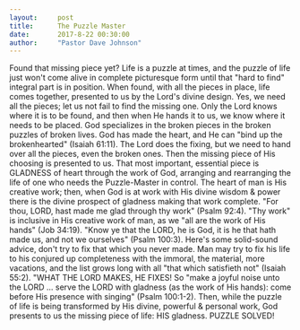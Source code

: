 ```yaml
---
layout:     post
title:      The Puzzle Master
date:       2017-8-22 00:30:00
author:     "Pastor Dave Johnson"
---
```


Found that missing piece yet?  Life is a puzzle at times, and the puzzle of life just won't come alive in complete picturesque form until that "hard to find" integral part is in position. When found, with all the pieces in place, life comes together, presented to us by the Lord's divine design.  Yes, we need all the pieces; let us not fail to find the missing one.  Only the Lord knows where it is to be found, and then when He hands it to us, we know where it needs to be placed. God specializes in the broken pieces in the broken puzzles of broken lives.  God has made the heart, and He can "bind up the brokenhearted" (Isaiah 61:11).  The Lord does the fixing, but we need to hand over all the pieces, even the broken ones. Then the missing piece of His choosing is presented to us.  That most important, essential piece is GLADNESS of heart through the work of God, arranging and rearranging the life of one who needs the Puzzle-Master in control.  The heart of man is His creative work; then, when God is at work with His divine wisdom & power there is the divine prospect of gladness making that work complete.   "For thou, LORD, hast made me glad through thy work" (Psalm 92:4).  "Thy work" is inclusive in His creative work of man, as we "all are the work of His hands" (Job 34:19).  "Know ye that the LORD, he is God, it is he that hath made us, and not we ourselves" (Psalm 100:3).  Here's some solid-sound advice, don't try to fix that which you never made.  Man may try to fix his life to his conjured up completeness with the immoral, the material, more vacations, and the list grows long with all "that which satisfieth not" (Isaiah 55:2).   "WHAT THE LORD MAKES, HE FIXES!  So "make a joyful noise unto the LORD ... serve the LORD with gladness (as the work of His hands): come before His presence with singing"  (Psalm 100:1-2).  Then, while the puzzle of life is being transformed by His  divine, powerful & personal work, God presents to us the missing piece of life: HIS gladness.  PUZZLE SOLVED!
